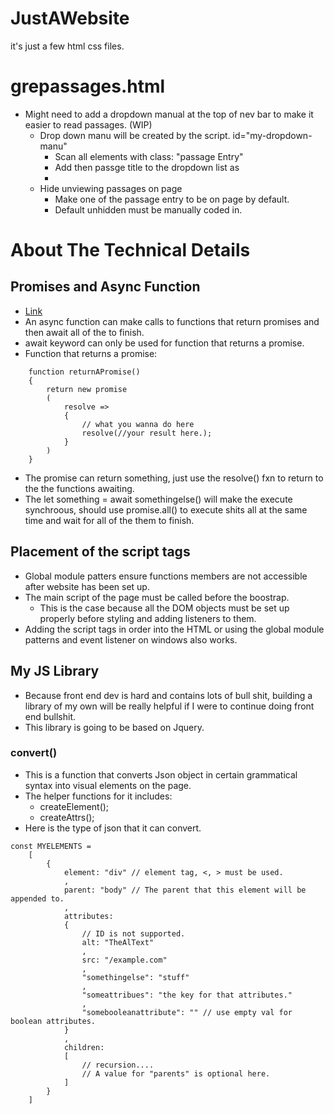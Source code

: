 # JustAWebsite
it's just a few html css files. 

# grepassages.html
- Might need to add a dropdown manual at the top of nev bar to make it easier to read passages. (WIP)
    - Drop down manu will be created by the script. id="my-dropdown-manu"
        - Scan all elements with class: "passage Entry"
        - Add then passge title to the dropdown list as <li>
    - Hide unviewing passages on page
        - Make one of the passage entry to be on page by default. 
        - Default unhidden must be manually coded in.

# About The Technical Details
## Promises and Async Function
- [Link](https://developer.mozilla.org/en-US/docs/Web/JavaScript/Reference/Statements/async_function)
- An async function can make calls to functions that return promises and then await all of the to finish. 
- await keyword can only be used for function that returns a promise. 
- Function that returns a promise: 
```
    function returnAPromise()
    {
        return new promise
        (
            resolve =>
            {
                // what you wanna do here
                resolve(//your result here.);
            }
        )
    }
```
- The promise can return something, just use the resolve() fxn to return to 
the the functions awaiting.
- The let something = await somethingelse() will make the execute synchroous, should use promise.all()
to execute shits all at the same time and wait for all of the them to finish. 

## Placement of the script tags
- Global module patters ensure functions members are not accessible after website has been set up. 
- The main script of the page must be called before the boostrap. 
    - This is the case because all the DOM objects must be set up properly before styling and 
    adding listeners to them. 
- Adding the script tags in order into the HTML or using the global module patterns and event listener on windows also works. 

## My JS Library
- Because front end dev is hard and contains lots of bull shit, building a library of my own will be really helpful if I were to continue doing front end bullshit. 
- This library is going to be based on Jquery. 

### convert()
- This is a function that converts Json object in certain grammatical syntax 
into visual elements on the page. 
- The helper functions for it includes: 
    - createElement();
    - createAttrs();
- Here is the type of json that it can convert. 
```
const MYELEMENTS = 
    [
        {
            element: "div" // element tag, <, > must be used. 
            , 
            parent: "body" // The parent that this element will be appended to. 
            ,
            attributes: 
            { 
                // ID is not supported. 
                alt: "TheAlText"
                , 
                src: "/example.com"
                , 
                "somethingelse": "stuff"
                ,
                "someattribues": "the key for that attributes."
                , 
                "somebooleanattribute": "" // use empty val for boolean attributes.  
            }
            ,
            children:
            [
                // recursion....
                // A value for "parents" is optional here. 
            ]
        }
    ]
```